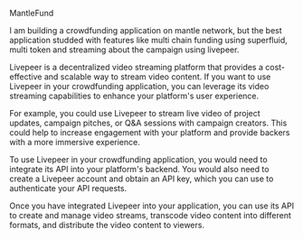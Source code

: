 MantleFund

I am building a crowdfunding application on mantle network, but the best application studded with features like multi chain funding using superfluid, multi token and streaming about the campaign using livepeer. 

Livepeer is a decentralized video streaming platform that provides a cost-effective and scalable way to stream video content. If you want to use Livepeer in your crowdfunding application, you can leverage its video streaming capabilities to enhance your platform's user experience.

For example, you could use Livepeer to stream live video of project updates, campaign pitches, or Q&A sessions with campaign creators. This could help to increase engagement with your platform and provide backers with a more immersive experience.

To use Livepeer in your crowdfunding application, you would need to integrate its API into your platform's backend. You would also need to create a Livepeer account and obtain an API key, which you can use to authenticate your API requests.

Once you have integrated Livepeer into your application, you can use its API to create and manage video streams, transcode video content into different formats, and distribute the video content to viewers.



